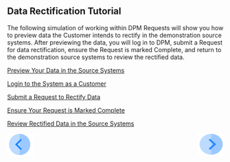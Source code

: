 ## Data Rectification Tutorial

The following simulation of working within DPM Requests will show you how to preview data the Customer intends to rectify in the demonstration source systems. After previewing the data, you will log in to DPM, submit a Request for data rectification, ensure the Request is marked Complete, and return to the demonstration source systems to review the rectified data.

[Preview Your Data in the Source Systems](03_02_Rectify_Preview_Your_Data.md)

[Login to the System as a Customer](03_03_Rectify_Login.md)

[Submit a Request to Rectify Data](03_04_Rectify_Submit_a_Request_to_Rectify.md)

[Ensure Your Request is Marked Complete](03_05_Rectify_Ensure_Marked_Complete.md)

[Review Rectified Data in the Source Systems](03_06_Rectify_Review_Your_Data.md)



[![Previous](../images/Previous.png)]( 02_Rectify_Data_Introduction.md)[<img align="right" width="60" height="54" src="../images/Next.png">](03_02_Rectify_Preview_Your_Data.md)

